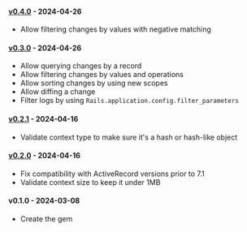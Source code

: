 #### [v0.4.0](https://github.com/BemiHQ/bemi-rails/compare/v0.3.0...v0.4.0) - 2024-04-26

- Allow filtering changes by values with negative matching

#### [v0.3.0](https://github.com/BemiHQ/bemi-rails/compare/v0.2.1...v0.3.0) - 2024-04-26

- Allow querying changes by a record
- Allow filtering changes by values and operations
- Allow sorting changes by using new scopes
- Allow diffing a change
- Filter logs by using `Rails.application.config.filter_parameters`

#### [v0.2.1](https://github.com/BemiHQ/bemi-rails/compare/v0.2.0...v0.2.1) - 2024-04-16

- Validate context type to make sure it's a hash or hash-like object

#### [v0.2.0](https://github.com/BemiHQ/bemi-rails/compare/v0.1.0...v0.2.0) - 2024-04-16

- Fix compatibility with ActiveRecord versions prior to 7.1
- Validate context size to keep it under 1MB

#### v0.1.0 - 2024-03-08

- Create the gem
